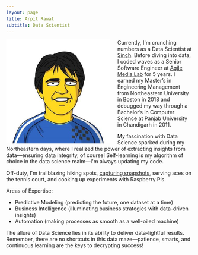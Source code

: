 ```yaml
---
layout: page
title: Arpit Rawat
subtitle: Data Scientist
---
```


<img  width = "280" height = "280" style="float:left; margin-right: 20px;" src="/assets/img/me.jpeg" >

Currently, I'm crunching numbers as a Data Scientist at [Sinch](https://www.sinch.com). Before diving into data, I coded waves as a Senior Software Engineer at [Agile Media Lab](https://www.crunchbase.com/organization/weblogs-sl) for 5 years. I earned my Master’s in Engineering Management from Northeastern University in Boston in 2018 and debugged my way through a Bachelor’s in Computer Science at Panjab University in Chandigarh in 2011.

My fascination with Data Science sparked during my Northeastern days, where I realized the power of extracting insights from data—ensuring data integrity, of course! Self-learning is my algorithm of choice in the data science realm—I'm always updating my code.

Off-duty, I'm trailblazing hiking spots, [capturing snapshots](https://www.instagram.com/raw.arpit), serving aces on the tennis court, and cooking up experiments with Raspberry Pis.

Areas of Expertise:

- Predictive Modeling (predicting the future, one dataset at a time)
- Business Intelligence (illuminating business strategies with data-driven insights)
- Automation (making processes as smooth as a well-oiled machine)

The allure of Data Science lies in its ability to deliver data-lightful results. Remember, there are no shortcuts in this data maze—patience, smarts, and continuous learning are the keys to decrypting success!
